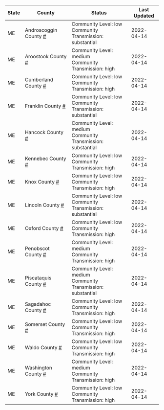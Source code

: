 State | County | Status | Last Updated
--- | --- | --- | --- 
ME | Androscoggin County <a href="#androscoggin_county">#</a> | <a name="androscoggin_county"></a>Community Level: low<br/>Community Transmission: substantial | 2022-04-14
ME | Aroostook County <a href="#aroostook_county">#</a> | <a name="aroostook_county"></a>Community Level: medium<br/>Community Transmission: high | 2022-04-14
ME | Cumberland County <a href="#cumberland_county">#</a> | <a name="cumberland_county"></a>Community Level: low<br/>Community Transmission: high | 2022-04-14
ME | Franklin County <a href="#franklin_county">#</a> | <a name="franklin_county"></a>Community Level: low<br/>Community Transmission: substantial | 2022-04-14
ME | Hancock County <a href="#hancock_county">#</a> | <a name="hancock_county"></a>Community Level: medium<br/>Community Transmission: substantial | 2022-04-14
ME | Kennebec County <a href="#kennebec_county">#</a> | <a name="kennebec_county"></a>Community Level: low<br/>Community Transmission: high | 2022-04-14
ME | Knox County <a href="#knox_county">#</a> | <a name="knox_county"></a>Community Level: low<br/>Community Transmission: high | 2022-04-14
ME | Lincoln County <a href="#lincoln_county">#</a> | <a name="lincoln_county"></a>Community Level: low<br/>Community Transmission: substantial | 2022-04-14
ME | Oxford County <a href="#oxford_county">#</a> | <a name="oxford_county"></a>Community Level: low<br/>Community Transmission: high | 2022-04-14
ME | Penobscot County <a href="#penobscot_county">#</a> | <a name="penobscot_county"></a>Community Level: medium<br/>Community Transmission: high | 2022-04-14
ME | Piscataquis County <a href="#piscataquis_county">#</a> | <a name="piscataquis_county"></a>Community Level: medium<br/>Community Transmission: substantial | 2022-04-14
ME | Sagadahoc County <a href="#sagadahoc_county">#</a> | <a name="sagadahoc_county"></a>Community Level: low<br/>Community Transmission: high | 2022-04-14
ME | Somerset County <a href="#somerset_county">#</a> | <a name="somerset_county"></a>Community Level: low<br/>Community Transmission: high | 2022-04-14
ME | Waldo County <a href="#waldo_county">#</a> | <a name="waldo_county"></a>Community Level: low<br/>Community Transmission: high | 2022-04-14
ME | Washington County <a href="#washington_county">#</a> | <a name="washington_county"></a>Community Level: medium<br/>Community Transmission: high | 2022-04-14
ME | York County <a href="#york_county">#</a> | <a name="york_county"></a>Community Level: low<br/>Community Transmission: high | 2022-04-14
